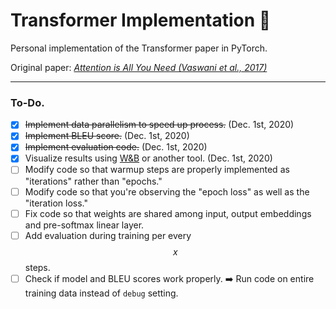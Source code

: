 # Transformer Implementation :car:
Personal implementation of the Transformer paper in PyTorch.

Original paper: [_Attention is All You Need (Vaswani et al., 2017)_](https://arxiv.org/pdf/1706.03762.pdf)

---

### To-Do.

- [x] ~~Implement data parallelism to speed up process.~~ (Dec. 1st, 2020)
- [x] ~~Implement BLEU score.~~ (Dec. 1st, 2020)
- [x] ~~Implement evaluation code.~~ (Dec. 1st, 2020)
- [x] Visualize results using [W&B](https://www.wandb.com/) or another tool. (Dec. 1st, 2020)
- [ ] Modify code so that warmup steps are properly implemented as "iterations" rather than "epochs."
- [ ] Modify code so that you're observing the "epoch loss" as well as the "iteration loss."
- [ ] Fix code so that weights are shared among input, output embeddings and pre-softmax linear layer.
- [ ] Add evaluation during training per every $$x$$ steps.
- [ ] Check if model and BLEU scores work properly. :arrow_right: Run code on entire training data instead of `debug` setting.
